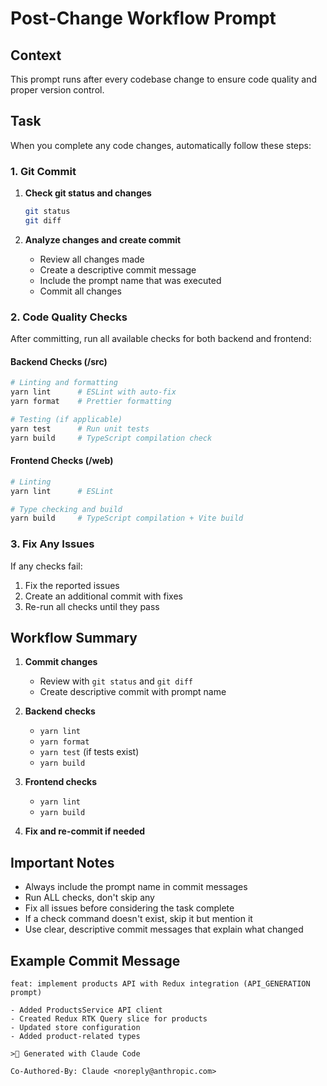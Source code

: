 # Post-Change Workflow Prompt

## Context

This prompt runs after every codebase change to ensure code quality and proper version control.

## Task

When you complete any code changes, automatically follow these steps:

### 1. Git Commit

1. **Check git status and changes**
   ```bash
   git status
   git diff
   ```

2. **Analyze changes and create commit**
   - Review all changes made
   - Create a descriptive commit message
   - Include the prompt name that was executed
   - Commit all changes

### 2. Code Quality Checks

After committing, run all available checks for both backend and frontend:

#### Backend Checks (/src)
```bash
# Linting and formatting
yarn lint      # ESLint with auto-fix
yarn format    # Prettier formatting

# Testing (if applicable)
yarn test      # Run unit tests
yarn build     # TypeScript compilation check
```

#### Frontend Checks (/web)
```bash
# Linting
yarn lint      # ESLint

# Type checking and build
yarn build     # TypeScript compilation + Vite build
```

### 3. Fix Any Issues

If any checks fail:
1. Fix the reported issues
2. Create an additional commit with fixes
3. Re-run all checks until they pass

## Workflow Summary

1. **Commit changes**
   - Review with `git status` and `git diff`
   - Create descriptive commit with prompt name
   
2. **Backend checks**
   - `yarn lint`
   - `yarn format`
   - `yarn test` (if tests exist)
   - `yarn build`

3. **Frontend checks**
   - `yarn lint`
   - `yarn build`

4. **Fix and re-commit if needed**

## Important Notes

- Always include the prompt name in commit messages
- Run ALL checks, don't skip any
- Fix all issues before considering the task complete
- If a check command doesn't exist, skip it but mention it
- Use clear, descriptive commit messages that explain what changed

## Example Commit Message

```
feat: implement products API with Redux integration (API_GENERATION prompt)

- Added ProductsService API client
- Created Redux RTK Query slice for products
- Updated store configuration
- Added product-related types

> Generated with Claude Code

Co-Authored-By: Claude <noreply@anthropic.com>
```